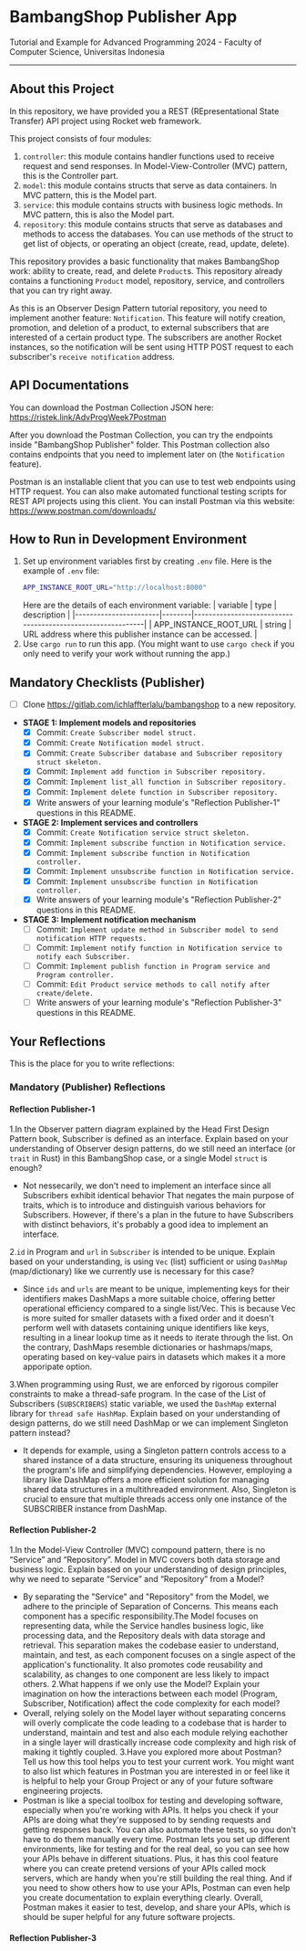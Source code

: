 # BambangShop Publisher App
Tutorial and Example for Advanced Programming 2024 - Faculty of Computer Science, Universitas Indonesia

---

## About this Project
In this repository, we have provided you a REST (REpresentational State Transfer) API project using Rocket web framework.

This project consists of four modules:
1.  `controller`: this module contains handler functions used to receive request and send responses.
    In Model-View-Controller (MVC) pattern, this is the Controller part.
2.  `model`: this module contains structs that serve as data containers.
    In MVC pattern, this is the Model part.
3.  `service`: this module contains structs with business logic methods.
    In MVC pattern, this is also the Model part.
4.  `repository`: this module contains structs that serve as databases and methods to access the databases.
    You can use methods of the struct to get list of objects, or operating an object (create, read, update, delete).

This repository provides a basic functionality that makes BambangShop work: ability to create, read, and delete `Product`s.
This repository already contains a functioning `Product` model, repository, service, and controllers that you can try right away.

As this is an Observer Design Pattern tutorial repository, you need to implement another feature: `Notification`.
This feature will notify creation, promotion, and deletion of a product, to external subscribers that are interested of a certain product type.
The subscribers are another Rocket instances, so the notification will be sent using HTTP POST request to each subscriber's `receive notification` address.

## API Documentations

You can download the Postman Collection JSON here: https://ristek.link/AdvProgWeek7Postman

After you download the Postman Collection, you can try the endpoints inside "BambangShop Publisher" folder.
This Postman collection also contains endpoints that you need to implement later on (the `Notification` feature).

Postman is an installable client that you can use to test web endpoints using HTTP request.
You can also make automated functional testing scripts for REST API projects using this client.
You can install Postman via this website: https://www.postman.com/downloads/

## How to Run in Development Environment
1.  Set up environment variables first by creating `.env` file.
    Here is the example of `.env` file:
    ```bash
    APP_INSTANCE_ROOT_URL="http://localhost:8000"
    ```
    Here are the details of each environment variable:
    | variable              | type   | description                                                |
    |-----------------------|--------|------------------------------------------------------------|
    | APP_INSTANCE_ROOT_URL | string | URL address where this publisher instance can be accessed. |
2.  Use `cargo run` to run this app.
    (You might want to use `cargo check` if you only need to verify your work without running the app.)

## Mandatory Checklists (Publisher)
-   [ ] Clone https://gitlab.com/ichlaffterlalu/bambangshop to a new repository.
-   **STAGE 1: Implement models and repositories**
    -   [x] Commit: `Create Subscriber model struct.`
    -   [x] Commit: `Create Notification model struct.`
    -   [x] Commit: `Create Subscriber database and Subscriber repository struct skeleton.`
    -   [x] Commit: `Implement add function in Subscriber repository.`
    -   [x] Commit: `Implement list_all function in Subscriber repository.`
    -   [x] Commit: `Implement delete function in Subscriber repository.`
    -   [x] Write answers of your learning module's "Reflection Publisher-1" questions in this README.
-   **STAGE 2: Implement services and controllers**
    -   [x] Commit: `Create Notification service struct skeleton.`
    -   [x] Commit: `Implement subscribe function in Notification service.`
    -   [x] Commit: `Implement subscribe function in Notification controller.`
    -   [x] Commit: `Implement unsubscribe function in Notification service.`
    -   [x] Commit: `Implement unsubscribe function in Notification controller.`
    -   [x] Write answers of your learning module's "Reflection Publisher-2" questions in this README.
-   **STAGE 3: Implement notification mechanism**
    -   [ ] Commit: `Implement update method in Subscriber model to send notification HTTP requests.`
    -   [ ] Commit: `Implement notify function in Notification service to notify each Subscriber.`
    -   [ ] Commit: `Implement publish function in Program service and Program controller.`
    -   [ ] Commit: `Edit Product service methods to call notify after create/delete.`
    -   [ ] Write answers of your learning module's "Reflection Publisher-3" questions in this README.

## Your Reflections
This is the place for you to write reflections:

### Mandatory (Publisher) Reflections

#### Reflection Publisher-1
1.In the Observer pattern diagram explained by the Head First Design Pattern book, Subscriber is defined as an interface. Explain based on your understanding of Observer design patterns, do we still need an interface (or `trait` in Rust) in this BambangShop case, or a single Model `struct` is enough?
+ Not nessecarily, we don't  need to implement an interface since all Subscribers exhibit identical behavior That negates the main purpose of traits, which is to introduce and distinguish various behaviors for Subscribers. However, if there's a plan in the future to have Subscribers with distinct behaviors, it's probably a good idea to implement an interface.

2.`id` in Program and `url` in `Subscriber` is intended to be unique. Explain based on your understanding, is using `Vec` (list) sufficient or using `DashMap` (map/dictionary) like we currently use is necessary for this case?
+ Since `ids` and `urls` are meant to be unique, implementing keys for their identifiers makes DashMaps a more suitable choice, offering better operational efficiency compared to a single list/Vec. This is because Vec is more suited for smaller datasets with a fixed order and it doesn't perform well with datasets containing unique identifiers like keys, resulting in a linear lookup time as it needs to iterate through the list. On the contrary, DashMaps resemble dictionaries or hashmaps/maps, operating based on key-value pairs in datasets which makes it a more apporipate option.

3.When programming using Rust, we are enforced by rigorous compiler constraints to make a thread-safe program. In the case of the List of Subscribers (`SUBSCRIBERS`) static variable, we used the `DashMap` external library for `thread safe HashMap`. Explain based on your understanding of design patterns, do we still need DashMap or we can implement Singleton pattern instead?
+ It depends for example, using a Singleton pattern controls access to a shared instance of a data structure, ensuring its uniqueness throughout the program's life and simplifying dependencies. However, employing a library like DashMap offers a more efficient solution for managing shared data structures in a multithreaded environment. Also, Singleton is crucial to ensure that multiple threads access only one instance of the SUBSCRIBER instance from DashMap.

#### Reflection Publisher-2
1.In the Model-View Controller (MVC) compound pattern, there is no “Service” and “Repository”. Model in MVC covers both data storage and business logic. Explain based on your understanding of design principles, why we need to separate “Service” and “Repository” from a Model?
+ By separating the "Service" and "Repository" from the Model, we adhere to the principle of Separation of Concerns. This means each component has a specific responsibility.The Model focuses on representing data, while the Service handles business logic, like processing data, and the Repository deals with data storage and retrieval. This separation makes the codebase easier to understand, maintain, and test, as each component focuses on a single aspect of the application's functionality. It also promotes code reusability and scalability, as changes to one component are less likely to impact others.
2.What happens if we only use the Model? Explain your imagination on how the interactions between each model (Program, Subscriber, Notification) affect the code complexity for each model?
+ Overall, relying solely on the Model layer without separating concerns will overly complicate the code leading to a codebase that is harder to understand, maintain and test and also each module relying eachother in a single layer will drastically increase code complexity and high risk of making it tightly coupled.
3.Have you explored more about Postman? Tell us how this tool helps you to test your current work. You might want to also list which features in Postman you are interested in or feel like it is helpful to help your Group Project or any of your future software engineering projects.
+ Postman is like a special toolbox for testing and developing software, especially when you're working with APIs. It helps you check if your APIs are doing what they're supposed to by sending requests and getting responses back. You can also automate these tests, so you don't have to do them manually every time. Postman lets you set up different environments, like for testing and for the real deal, so you can see how your APIs behave in different situations. Plus, it has this cool feature where you can create pretend versions of your APIs called mock servers, which are handy when you're still building the real thing. And if you need to show others how to use your APIs, Postman can even help you create documentation to explain everything clearly. Overall, Postman makes it easier to test, develop, and share your APIs, which is should be super helpful for any future software projects.

#### Reflection Publisher-3
